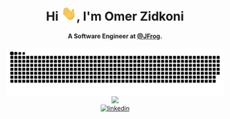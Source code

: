 <div align="center">
<h1 align="center">Hi <img width="35" src="https://github.com/1999AZZAR/1999AZZAR/blob/main/resources/img/waving.gif">, I'm Omer Zidkoni</h1>
  <h4 align="center">A Software Engineer at <a href="https://github.com/jfrog">@JFrog</a>. 
</div>

<div align="center">
  <a href="https://1999azzar.github.io/1999AZZAR/">
  <img  src="https://github.com/1999AZZAR/1999AZZAR/blob/main/resources/img/grid-snake.svg"
       alt="snake" /></a>
  </br>
  
  <img src="https://github-readme-stats.vercel.app/api?username=omerzi&theme=dracula" />
  </br>
  
  <a href="https://linkedin.com/in/omer-zidkoni" target="_blank">
  <img src=https://img.shields.io/badge/linkedin-%2300acee.svg?color=405DE6&style=for-the-badge&logo=linkedin&logoColor=white alt=linkedin style="margin-bottom: 5px;" />
</div>
